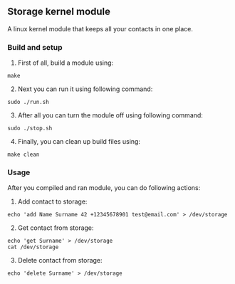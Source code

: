 ## Storage kernel module

A linux kernel module that keeps all your contacts in one place.

### Build and setup

1. First of all, build a module using:
```
make
```
2. Next you can run it using following command:
```
sudo ./run.sh
```
3. After all you can turn the module off using following command:
```
sudo ./stop.sh
```
4. Finally, you can clean up build files using:
```
make clean
```

### Usage

After you compiled and ran module, you can do following actions:
1. Add contact to storage:
```
echo 'add Name Surname 42 +12345678901 test@email.com' > /dev/storage
```
2. Get contact from storage:
```
echo 'get Surname' > /dev/storage
cat /dev/storage
```
3. Delete contact from storage:
```
echo 'delete Surname' > /dev/storage
```
